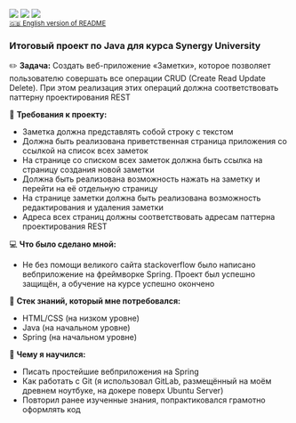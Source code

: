 <img src="https://img.shields.io/badge/Synergy_Studing_Project-EF3939"> <img src="https://img.shields.io/badge/Spring-6DB33F?logo=spring&logoColor=white"> <img src="https://img.shields.io/github/license/notakeith/my-notes-app.svg">  
<sup> [:uk: English version of README](README.md) </sup>

### Итоговый проект по Java для курса Synergy University

:pencil2: **Задача:** Создать веб-приложение «Заметки», которое позволяет пользователю совершать все операции CRUD (Create Read Update Delete). При этом реализация этих операций должна соответствовать паттерну проектирования REST

:page_with_curl: **Требования к проекту:**
- Заметка должна представлять собой строку с текстом
- Должна быть реализована приветственная страница приложения со ссылкой на список всех заметок
- На странице со списком всех заметок должна быть ссылка на страницу создания новой заметки
- Должна быть реализована возможность нажать на заметку и перейти на её отдельную страницу
- На странице заметки должна быть реализована возможность редактирования и удаления заметки
- Адреса всех страниц должны соответствовать адресам паттерна проектирования REST

:computer: **Что было сделано мной:**
- Не без помощи великого сайта stackoverflow было написано вебприложение на фреймворке Spring. Проект был успешно защищён, а обучение на курсе успешно окончено

:open_file_folder: **Стек знаний, который мне потребовался:**
- HTML/CSS (на низком уровне)
- Java (на начальном уровне)
- Spring (на начальном уровне)

:school: **Чему я научился:**
- Писать простейшие вебприложения на Spring
- Как работать с Git (я использовал GitLab, размещённый на моём древнем ноутбуке, на докере поверх Ubuntu Server)
- Повторил ранее изученные знания, попрактиковался грамотно оформлять код
